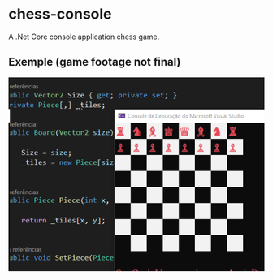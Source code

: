 # chess-console
A .Net Core console application chess game. 
## Exemple (game footage not final) 
![iamge](https://github.com/aeciobrito/chess-console/blob/master/Graphics.png)
